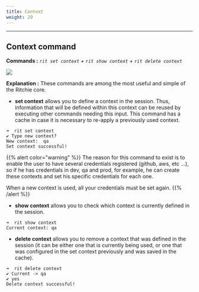 ```yaml
---
title: Context
weight: 29
---
```


---

## Context command

**Commands :**     _`rit set context`    +    `rit show context`    +     `rit delete context`_

![](https://lh6.googleusercontent.com/nSp8JByYbWSojwR4LPk-itqC8Dt23bSmFWf6wzes-oKqRkOFspjGBqNiam8eEI3YOCBp67IQaPpPKZCqXQEiBG56rqyWIAChUdNO1thIdRA46MrNMH5McpCW0zoWOFxYMVkVx2eE)

**Explanation :** These commands are among the most useful and simple of the Ritchie core.

* **set context** allows you to define a context in the session. Thus, information that will be defined within this context can be reused by executing other commands needing this input. This command has a cache in case it is necessary to re-apply a previously used context. 

```text
➜  rit set context
✔ Type new context?
New context:  qa
Set context successful!
```

{{% alert color="warning" %}}
The reason for this command to exist is to enable the user to have several credentials registered \(github, aws, etc ...\), so if he has credentials in dev, qa and prod, for example, he can create these contexts and set his specific credentials for each one. 

When a new context is used, all your credentials must be set again.
{{% /alert %}}

* **show context** allows you to check which context is currently defined in the session.

```text
➜  rit show context
Current context: qa
```

* **delete context** allows you to remove a context that was defined in the session \(it can be either one that is currently being used, or one that was configured in the set context previously and was saved in the cache\).

```text
➜  rit delete context
✔ Current -> qa
✔ yes
Delete context successful!
```
